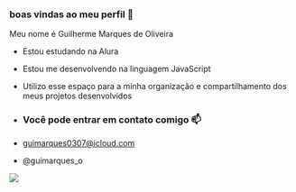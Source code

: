 ### boas vindas ao meu perfil 💙  

Meu nome é Guilherme Marques de Oliveira 

- Estou estudando na Alura
- Estou me desenvolvendo na linguagem JavaScript
- Utilizo esse espaço para a minha organização e compartilhamento dos meus projetos desenvolvidos

- ### Você pode entrar em contato comigo 📫

- guimarques0307@icloud.com
- @guimarques_o



![](https://media1.tenor.com/m/XprpuH1iQNkAAAAd/ronaldo.gif)
